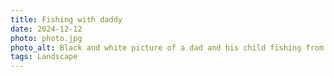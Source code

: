 ```yaml
---
title: Fishing with daddy
date: 2024-12-12
photo: photo.jpg
photo_alt: Black and white picture of a dad and his child fishing from a stone pier
tags: Landscape
---
```

